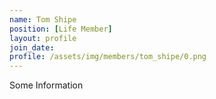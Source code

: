 ```yaml
---
name: Tom Shipe
position: [Life Member]
layout: profile
join_date:
profile: /assets/img/members/tom_shipe/0.png
---
```

Some Information